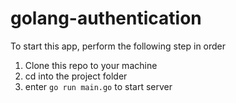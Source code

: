 # golang-authentication


To start this app, perform the following step in order

1. Clone this repo to your machine 
2. cd into the project folder
3.  enter `go run main.go` to start server
